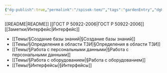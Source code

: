 ```yaml
---
{"dg-publish":true,"permalink":"/spisok-tem/","tags":"gardenEntry","dgHomeLink":true,"dgPassFrontmatter":false}
---
```


[[README|README]]
[[ГОСТ Р 50922-2006|ГОСТ Р 50922-2006]]
[[Заметки/Интерфейс|Интерфейс]]
- [[Темы/§Создание базы знаний|§Создание базы знаний]]
- [[Темы/§Определения в области ТЗИ|§Определения в области ТЗИ]]
- [[Темы/§Работа с персональными данными|§Работа с персональными данными]]
- [[Темы/§Работа с оборудованием|§Работа с оборудованием]]
- [[Темы/§Интерфейсы|§Интерфейсы]]